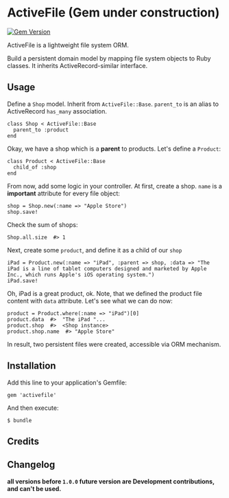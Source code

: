 # ActiveFile (Gem under construction)
[![Gem Version](https://badge.fury.io/rb/activefile.png)](http://badge.fury.io/rb/activefile)


ActiveFile is a lightweight file system ORM.

Build a persistent domain model by mapping file system objects to Ruby classes. It inherits ActiveRecord-similar interface.

## Usage

Define a `Shop` model. Inherit from `ActiveFile::Base`.
`parent_to` is an alias to ActiveRecord `has_many` association.

    class Shop < ActiveFile::Base
      parent_to :product
    end

Okay, we have a shop which is a **parent** to products. Let's define a `Product`:

    class Product < ActiveFile::Base
      child_of :shop
    end

From now, add some logic in your controller.
At first, create a shop. `name` is a **important** attribute for every file object:

    shop = Shop.new(:name => "Apple Store")
    shop.save!

Check the sum of shops:

    Shop.all.size  #> 1

Next, create some `product`, and define it as a child of our `shop`

    iPad = Product.new(:name => "iPad", :parent => shop, :data => "The iPad is a line of tablet computers designed and marketed by Apple Inc., which runs Apple's iOS operating system.") 
    iPad.save!

Oh, iPad is a great product, ok. Note, that we defined the product file content with `data` attribute.
Let's see what we can do now:

    product = Product.where(:name => "iPad")[0]
    product.data  #>  "The iPad "...
    product.shop  #>  <Shop instance>
    product.shop.name  #> "Apple Store"

In result, two persistent files were created, accessible via ORM mechanism.

## Installation

Add this line to your application's Gemfile:

    gem 'activefile'

And then execute:

    $ bundle

## Credits


## Changelog

**all versions before `1.0.0` future version are Development contributions, and can't be used.**
